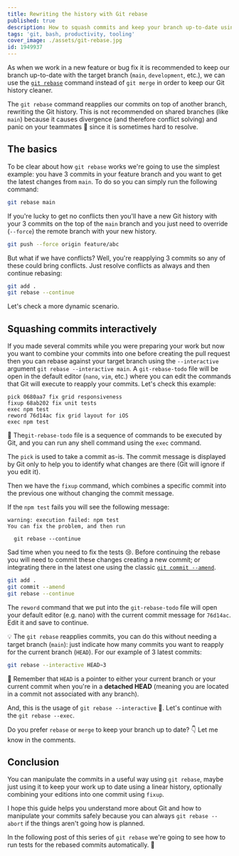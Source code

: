 ```yaml
---
title: Rewriting the history with Git rebase
published: true
description: How to squash commits and keep your branch up-to-date using git rebase 
tags: 'git, bash, productivity, tooling'
cover_image: ./assets/git-rebase.jpg
id: 1949937
---
```


As when we work in a new feature or bug fix it is recommended to keep our branch up-to-date with the target branch (`main`, `development`, etc.), we can use the [`git rebase`](https://git-scm.com/docs/git-rebase) command instead of `git merge` in order to keep our Git history cleaner.

The `git rebase` command reapplies our commits on top of another branch, rewriting the Git history. This is not recommended on shared branches (like `main`) because it causes divergence (and therefore conflict solving) and panic on your teammates 😬 since it is sometimes hard to resolve.

## The basics

To be clear about how `git rebase` works we're going to use the simplest example: you have 3 commits in your feature branch and you want to get the latest changes from `main`. To do so you can simply run the following command:

```bash
git rebase main
```

If you're lucky to get no conflicts then you'll have a new Git history with your 3 commits on the top of the `main` branch and you just need to override (`--force`) the remote branch with your new history.

```bash
git push --force origin feature/abc
```

But what if we have conflicts? Well, you're reapplying 3 commits so any of these could bring conflicts. Just resolve conflicts as always and then continue rebasing:

```bash
git add .
git rebase --continue
```

Let's check a more dynamic scenario.

## Squashing commits interactively

If you made several commits while you were preparing your work but now you want to combine your commits into one before creating the pull request then you can rebase against your target branch using the `--interactive` argument `git rebase --interactive main`. A `git-rebase-todo` file will be open in the default editor (`nano`, `vim`, etc.) where you can edit the commands that Git will execute to reapply your commits. Let's check this example:

```text
pick 0680aa7 fix grid responsiveness
fixup 68ab202 fix unit tests
exec npm test
reword 76d14ac fix grid layout for iOS
exec npm test
```

🧠 The`git-rebase-todo` file is a sequence of commands to be executed by Git, and you can run any shell command using the `exec` command.

The `pick` is used to take a commit as-is. The commit message is displayed by Git only to help you to identify what changes are there (Git will ignore if you edit it).

Then we have the `fixup` command, which combines a specific commit into the previous one without changing the commit message.

If the `npm test` fails you will see the following message:

```text
warning: execution failed: npm test
You can fix the problem, and then run

  git rebase --continue
```

Sad time when you need to fix the tests 😢. Before continuing the rebase you will need to commit these changes creating a new commit; or integrating there in the latest one using the classic [`git commit --amend`](https://git-scm.com/docs/git-commit#Documentation/git-commit.txt---amend).

```bash
git add .
git commit --amend
git rebase --continue
```

The `reword` command that we put into the `git-rebase-todo` file will open your default editor (e.g. nano) with the current commit message for `76d14ac`. Edit it and save to continue.

💡 The `git rebase` reapplies commits, you can do this without needing a target branch (`main`): just indicate how many commits you want to reapply for the current branch (`HEAD`). For our example of 3 latest commits:

```bash
git rebase --interactive HEAD~3
```

🧠 Remember that `HEAD` is a pointer to either your current branch or your current commit when you're in a **detached HEAD** (meaning you are located in a commit not associated with any branch).

And, this is the usage of `git rebase --interactive` 🎉. Let's continue with the `git rebase --exec`.

Do you prefer `rebase` or `merge` to keep your branch up to date? 👇 Let me know in the comments.

## Conclusion

You can manipulate the commits in a useful way using `git rebase`, maybe just using it to keep your work up to date using a linear history, optionally combining your editions into one commit using `fixup`.

I hope this guide helps you understand more about Git and how to manipulate your commits safely because you can always `git rebase --abort` if the things aren't going how is planned.

In the following post of this series of `git rebase` we're going to see how to run tests for the rebased commits automatically. 😬
